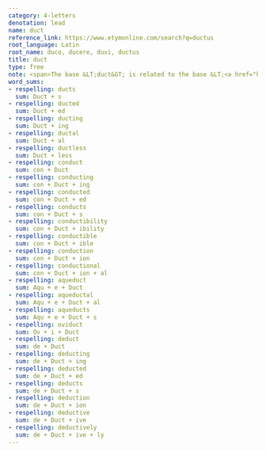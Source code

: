 ```yaml
---
category: 4-letters
denotation: lead
name: duct
reference_link: https://www.etymonline.com/search?q=ductus
root_language: Latin
root_name: duco, ducere, duxi, ductus
title: duct
type: free
note: <span>The base &LT;duct&GT; is related to the base &LT;<a href="https://wordsums.info/bases/4-letters/duce-ducere/">duce</a>&GT;.</span>
word_sums:
- respelling: ducts
  sum: Duct + s
- respelling: ducted
  sum: Duct + ed
- respelling: ducting
  sum: Duct + ing
- respelling: ductal
  sum: Duct + al
- respelling: ductless
  sum: Duct + less
- respelling: conduct
  sum: con + Duct
- respelling: conducting
  sum: con + Duct + ing
- respelling: conducted
  sum: con + Duct + ed
- respelling: conducts
  sum: con + Duct + s
- respelling: conductibility
  sum: con + Duct + ibility
- respelling: conductible
  sum: con + Duct + ible
- respelling: conduction
  sum: con + Duct + ion
- respelling: conductional
  sum: con + Duct + ion + al
- respelling: aqueduct
  sum: Aqu + e + Duct
- respelling: aqueductal
  sum: Aqu + e + Duct + al
- respelling: aqueducts
  sum: Aqu + e + Duct + s
- respelling: oviduct
  sum: Ov + i + Duct
- respelling: deduct
  sum: de + Duct
- respelling: deducting
  sum: de + Duct + ing
- respelling: deducted
  sum: de + Duct + ed
- respelling: deducts
  sum: de + Duct + s
- respelling: deduction
  sum: de + Duct + ion
- respelling: deductive
  sum: de + Duct + ive
- respelling: deductively
  sum: de + Duct + ive + ly
---
```

